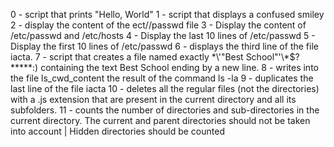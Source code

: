0 - script that prints "Hello, World"
1 - script that displays a confused smiley
2 - display the content of the ect//passwd file
3 - Display the content of /etc/passwd and /etc/hosts
4 - Display the last 10 lines of /etc/passwd
5 - Display the first 10 lines of /etc/passwd
6 - displays the third line of the file iacta.
7 - script that creates a file named exactly \*\\'"Best School"\'\\*$\?\*\*\*\*\*:) containing the text Best School ending by a new line.
8 - writes into the file ls_cwd_content the result of the command ls -la
9 - duplicates the last line of the file iacta
10 - deletes all the regular files (not the directories) with a .js extension that are present in the current directory and all its subfolders.
11 - counts the number of directories and sub-directories in the current directory. The current and parent directories should not be taken into account | Hidden directories should be counted